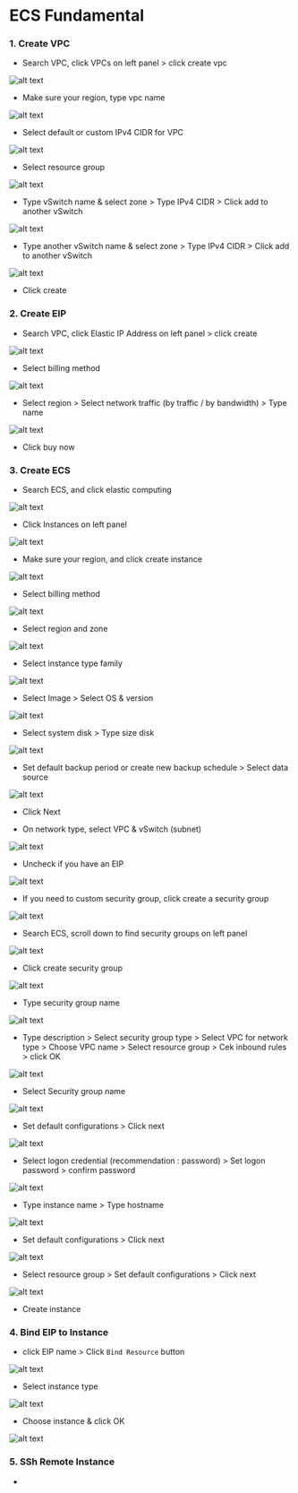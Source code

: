 # ECS Fundamental

### 1. Create VPC

- Search VPC, click VPCs on left panel > click create vpc

![alt text](image-10.png)

- Make sure your region, type vpc name

![alt text](image-11.png)

- Select default or custom IPv4 CIDR for VPC

![alt text](image-12.png)

- Select resource group

![alt text](image-13.png)

- Type vSwitch name & select zone > Type IPv4 CIDR > Click add to another vSwitch

![alt text](image-14.png)

- Type another vSwitch name & select zone > Type IPv4 CIDR > Click add to another vSwitch

![alt text](image-15.png)

- Click create

### 2. Create EIP

- Search VPC, click Elastic IP Address on left panel > click create

![alt text](image-17.png)

- Select billing method

![alt text](image-18.png)

- Select region > Select network traffic (by traffic / by bandwidth) > Type name

![alt text](image-19.png)

- Click buy now

### 3. Create ECS

- Search ECS, and click elastic computing

![alt text](image.png)

- Click Instances on left panel

![alt text](image-1.png)

- Make sure your region, and click create instance

![alt text](image-2.png)

- Select billing method

![alt text](image-3.png)

- Select region and zone

![alt text](image-4.png)

- Select instance type family

![alt text](image-5.png)

- Select Image > Select OS & version

![alt text](image-6.png)

- Select system disk > Type size disk

![alt text](image-7.png)

- Set default backup period or create new backup schedule > Select data source

![alt text](image-8.png)

- Click Next

- On network type, select VPC & vSwitch (subnet)

![alt text](image-9.png)

- Uncheck if you have an EIP

![alt text](image-16.png)

- If you need to custom security group, click create a security group

![alt text](image-20.png)

- Search ECS, scroll down to find security groups on left panel

![alt text](image-21.png)

- Click create security group

![alt text](image-22.png)

- Type security group name

![alt text](image-23.png)

- Type description > Select security group type > Select VPC for network type > Choose VPC name > Select resource group > Cek inbound rules > click OK

![alt text](image-24.png)

- Select Security group name

![alt text](image-25.png)

- Set default configurations > Click next

![alt text](image-26.png)

- Select logon credential (recommendation : password) > Set logon password > confirm password

![alt text](image-27.png)

- Type instance name > Type hostname

![alt text](image-28.png)

- Set default configurations > Click next

![alt text](image-29.png)

- Select resource group > Set default configurations > Click next

![alt text](image-30.png)

- Create instance

### 4. Bind EIP to Instance

- click EIP name > Click `Bind Resource` button

![alt text](image-31.png)

- Select instance type

![alt text](image-32.png)

- Choose instance & click OK

![alt text](image-33.png)

### 5. SSh Remote Instance

-
